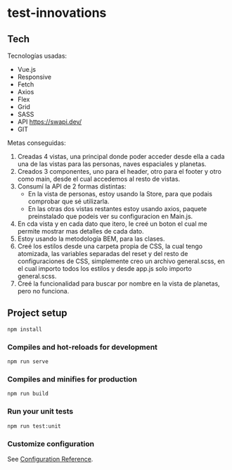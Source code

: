 # test-innovations

## Tech

Tecnologías usadas:

- Vue.js
- Responsive
- Fetch
- Axios
- Flex
- Grid
- SASS  
- API https://swapi.dev/
- GIT

Metas conseguidas:

1. Creadas 4 vistas, una principal donde poder acceder desde ella a cada una de las vistas para las personas, naves espaciales y planetas.
2. Creados 3 componentes, uno para el header, otro para el footer y otro como main, desde el cual accedemos al resto de vistas.
3. Consumí la API de 2 formas distintas:
    - En la vista de personas, estoy usando la Store, para que podais comprobar que sé utilizarla.
    - En las otras dos vistas restantes estoy usando axios, paquete preinstalado que podeis ver su configuracion en Main.js.
4. En cda vista y en cada dato que itero, le creé un boton el cual me permite mostrar mas detalles de cada dato.
5. Estoy usando la metodología BEM, para las clases.
6. Creé los estilos desde una carpeta propia de CSS, la cual tengo atomizada, las variables separadas del reset y del resto de configuraciones de CSS,
   simplemente creo un archivo general.scss, en el cual importo todos los estilos y desde app.js solo importo general.scss.
7. Creé la funcionalidad para buscar por nombre en la vista de planetas, pero no funciona.

## Project setup
```
npm install
```

### Compiles and hot-reloads for development
```
npm run serve
```

### Compiles and minifies for production
```
npm run build
```

### Run your unit tests
```
npm run test:unit
```

### Customize configuration
See [Configuration Reference](https://cli.vuejs.org/config/).
